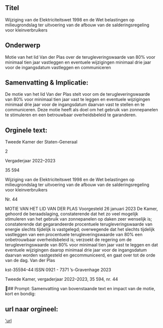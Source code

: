 ## Titel
Wijziging van de Elektriciteitswet 1998 en de Wet belastingen op milieugrondslag ter uitvoering van de afbouw van de salderingsregeling voor kleinverbruikers
## Onderwerp
Motie van het lid Van der Plas over de terugleveringswaarde van 80% voor minimaal tien jaar vastleggen en eventuele wijzigingen minimaal drie jaar voor de ingangsdatum vastleggen en communiceren
## Samenvatting & Implicatie:

De motie van het lid Van der Plas stelt voor om de terugleveringswaarde van 80% voor minimaal tien jaar vast te leggen en eventuele wijzigingen minimaal drie jaar voor de ingangsdatum daarvan vast te stellen en te communiceren. Deze motie heeft als doel om het gebruik van zonnepanelen te stimuleren en een betrouwbaar overheidsbeleid te garanderen.
## Orginele text:


Tweede Kamer der Staten-Generaal

2

Vergaderjaar 2022–2023

35 594

Wijziging van de Elektriciteitswet 1998 en de
Wet belastingen op milieugrondslag ter
uitvoering van de afbouw van de
salderingsregeling voor kleinverbruikers

Nr. 44

MOTIE VAN HET LID VAN DER PLAS
Voorgesteld 26 januari 2023
De Kamer,
gehoord de beraadslaging,
constaterende dat het zo veel mogelijk stimuleren van het gebruik van
zonnepanelen op daken zeer wenselijk is;
constaterende dat gegarandeerde procentuele terugleveringswaarde van
energie slechts tijdelijk is vastgelegd;
overwegende dat het slechts tijdelijk vastleggen van een procentuele
terugleveringswaarde van 80% een onbetrouwbaar overheidsbeleid is;
verzoekt de regering om de terugleveringswaarde van 80% voor minimaal
tien jaar vast te leggen en dat eventuele wijzigingen daarop minimaal drie
jaar voor de ingangsdatum daarvan worden vastgesteld en gecommuniceerd,
en gaat over tot de orde van de dag.
Van der Plas

kst-35594-44
ISSN 0921 - 7371
’s-Gravenhage 2023

Tweede Kamer, vergaderjaar 2022–2023, 35 594, nr. 44

## Prompt:
Samenvatting van bovenstaande text en impact van de motie, kort en bondig:

## url naar orgineel:
['url](https://gegevensmagazijn.tweedekamer.nl/OData/v4/2.0/Document(20470b68-15b8-473d-843e-3245eaec577f)/resource)
